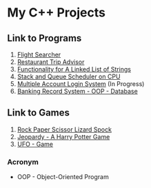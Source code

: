# My C++ Projects

## Link to Programs
1. [Flight Searcher](https://github.com/jhuynh176/cpp_projects/tree/main/projects/flight_searcher)
2. [Restaurant Trip Advisor](https://github.com/jhuynh176/cpp_projects/tree/main/projects/restaurant_trip_advisor)
3. [Functionality for A Linked List of Strings](https://github.com/jhuynh176/cpp_projects/tree/main/projects/linked_list_strings_functionality)
4. [Stack and Queue Scheduler on CPU](https://github.com/jhuynh176/cpp_projects/tree/main/projects/stack_queue_arithmetic_expression)
5. [Multiple Account Login System](https://github.com/jhuynh176/cpp_projects/tree/main/projects/multiple_account_login_system) (In Progress)
6. [Banking Record System - OOP - Database](https://github.com/jhuynh176/cpp_projects/tree/main/projects/banking_record_system)


## Link to Games
1. [Rock Paper Scissor Lizard Spock](https://github.com/jhuynh176/cpp_projects/tree/main/projects/rock_paper_scissor_lizard_spock)
2. [Jeopardy - A Harry Potter Game](https://github.com/jhuynh176/cpp_projects/tree/main/projects/sorting_hat)
3. [UFO - Game](https://github.com/jhuynh176/cpp_projects/tree/main/projects/UFO_game) 

### Acronym
- OOP - Object-Oriented Program
